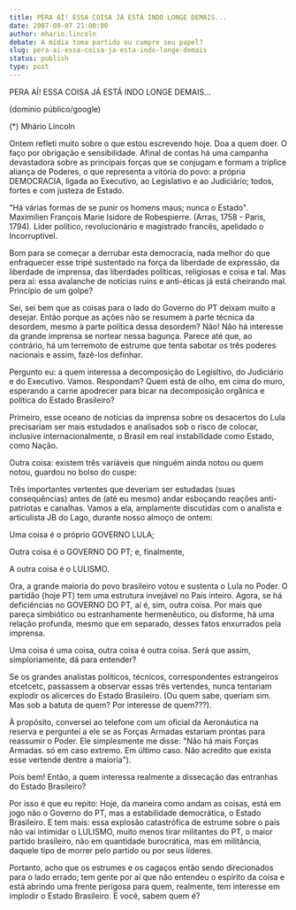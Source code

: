```yaml
---
title: PERA AÍ! ESSA COISA JÁ ESTÁ INDO LONGE DEMAIS...
date: 2007-08-07 21:00:00
author: mhario.lincoln
debate: A mídia toma partido ou cumpre seu papel?
slug: pera-ai-essa-coisa-ja-esta-indo-longe-demais
status: publish 
type: post
---
```


PERA AÍ! ESSA COISA JÁ ESTÁ INDO LONGE DEMAIS...  

(dominio público/google)  

  

  

  

  

(\*) Mhário Lincoln  

  

  

  

Ontem refleti muito sobre o que estou escrevendo hoje. Doa a quem doer. O faço por obrigação e sensibilidade. Afinal de contas há uma campanha devastadora sobre as principais forças que se conjugam e formam a tríplice aliança de Poderes, o que representa a vitória do povo: a própria DEMOCRACIA, ligada ao Executivo, ao Legislativo e ao Judiciário; todos, fortes e com justeza de Estado.  

  

  

  

"Há várias formas de se punir os homens maus; nunca o Estado". Maximilien François Marie Isidore de Robespierre. (Arras, 1758 - Paris, 1794). Líder político, revolucionário e magistrado francês, apelidado o Incorruptível.   

  

  

  

Bom para se começar a derrubar esta democracia, nada melhor do que enfraquecer esse tripé sustentado na força da liberdade de expressão, da liberdade de imprensa, das liberdades políticas, religiosas e coisa e tal. Mas pera aí: essa avalanche de notícias ruíns e anti-éticas já está cheirando mal. Princípio de um golpe?  

Sei, sei bem que as coisas para o lado do Governo do PT deixam muito a desejar. Então porque as ações não se resumem à parte técnica da desordem, mesmo à parte política dessa desordem? Não! Não há interesse da grande imprensa se nortear nessa bagunça. Parece até que, ao contrário, há um terremoto de estrume que tenta sabotar os três poderes nacionais e assim, fazê-los definhar.  

Pergunto eu: a quem interessa a decomposição do Legisltivo, do Judiciário e do Executivo. Vamos. Respondam? Quem está de olho, em cima do muro, esperando a carne apodrecer para bicar na decomposição orgânica e política do Estado Brasileiro?  

Primeiro, esse oceano de notícias da imprensa sobre os desacertos do Lula precisariam ser mais estudados e analisados sob o risco de colocar, inclusive internacionalmente, o Brasil em real instabilidade como Estado, como Nação.  

Outra coisa: existem três variáveis que ninguém ainda notou ou quem notou, guardou no bolso do cuspe:   

Três importantes vertentes que deveriam ser estudadas (suas consequências) antes de (até eu mesmo) andar esboçando reações anti-patriotas e canalhas. Vamos a ela, amplamente discutidas com o analista e articulista JB do Lago, durante nosso almoço de ontem:  

Uma coisa é o próprio GOVERNO LULA;  

Outra coisa é o GOVERNO DO PT; e, finalmente,  

A outra coisa é o LULISMO.  

Ora, a grande maioria do povo brasileiro votou e sustenta o Lula no Poder. O partidão (hoje PT) tem uma estrutura invejável no País inteiro. Agora, se há deficiências no GOVERNO DO PT, aí é, sim, outra coisa. Por mais que pareça simbiótico ou estranhamente hermenêutico, ou disforme, há uma relação profunda, mesmo que em separado, desses fatos enxurrados pela imprensa.  

Uma coisa é uma coisa, outra coisa é outra coisa. Será que assim, simploriamente, dá para entender?  

Se os grandes analistas políticos, técnicos, correspondentes estrangeiros etcetcetc, passassem a observar essas três vertendes, nunca tentariam explodir os alicerces do Estado Brasileiro. (Ou quem sabe, queriam sim. Mas sob a batuta de quem? Por interesse de quem???).  

À propósito, conversei ao telefone com um oficial da Aeronáutica na reserva e perguntei a ele se as Forças Armadas estariam prontas para reassumir o Poder. Ele simplesmente me disse: "Não há mais Forças Armadas. só em caso extremo. Em último caso. Não acredito que exista esse vertende dentre a maioria").  

Pois bem! Então, a quem interessa realmente a dissecação das entranhas do Estado Brasileiro?  

  

Por isso é que eu repito: Hoje, da maneira como andam as coisas, está em jogo não o Governo do PT, mas a estabilidade democrática, o Estado Brasileiro. E tem mais: essa explosão catastrófica de estrume sobre o país não vai intimidar o LULISMO, muito menos tirar militantes do PT, o maior partido brasileiro, não em quantidade burocrática, mas em militância, daquele tipo de morrer pelo partido ou por seus líderes.  

Portanto, acho que os estrumes e os cagaços então sendo direcionados para o lado errado; tem gente por aí que não entendeu o espírito da coisa e está abrindo uma frente perigosa para quem, realmente, tem interesse em implodir o Estado Brasileiro. E você, sabem quem é?
